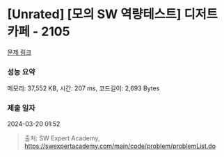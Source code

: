 # [Unrated] [모의 SW 역량테스트] 디저트 카페 - 2105 

[문제 링크](https://swexpertacademy.com/main/code/problem/problemDetail.do?contestProbId=AV5VwAr6APYDFAWu) 

### 성능 요약

메모리: 37,552 KB, 시간: 207 ms, 코드길이: 2,693 Bytes

### 제출 일자

2024-03-20 01:52



> 출처: SW Expert Academy, https://swexpertacademy.com/main/code/problem/problemList.do